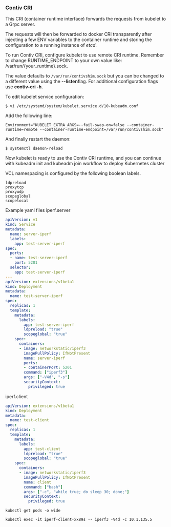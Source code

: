 ### Contiv CRI

This CRI (container runtime interface) forwards the requests from kubelet to a Grpc server.

The requests will then be forwarded to docker CRI transparently after injecting a few ENV variables to the container runtime and storing the configuration to a running instance of _etcd_.

To run Contiv CRI, configure kubelet to use remote CRI runtime.
Remember to change RUNTIME_ENDPOINT to your own value like: /var/run/{your_runtime}.sock.

The value defaults to `/var/run/contivshim.sock` but you can be changed to a different value using the **--listen**flag.
For additional configuration flags use **contiv-cri -h**.

To edit kubelet service configuration:

```
$ vi /etc/systemd/system/kubelet.service.d/10-kubeadm.conf
```
Add the following line:
```
Environment="KUBELET_EXTRA_ARGS=--fail-swap-on=false --container-runtime=remote --container-runtime-endpoint=/var/run/contivshim.sock"
```
And finally restart the daemon:
```
$ systemctl daemon-reload
```

Now kubelet is ready to use the Contiv CRI runtime, and you can continue with kubeadm init and kubeadm join workflow to deploy Kubernetes cluster

VCL namespacing is configured by the following boolean labels.
```
ldpreload
proxytcp
proxyudp
scopeglobal
scopelocal
```

Example yaml files
iperf.server
```yaml
apiVersion: v1
kind: Service
metadata:
  name: server-iperf
  labels:
    app: test-server-iperf
spec:
  ports:
  - name: test-server-iperf
    port: 5201
  selector:
    app: test-server-iperf
---
apiVersion: extensions/v1beta1
kind: Deployment
metadata:
  name: test-server-iperf
spec:
  replicas: 1
  template:
    metadata:
      labels:
        app: test-server-iperf
        ldpreload: "true"
        scopeglobal: "true"
    spec:
      containers:
      - image: networkstatic/iperf3
        imagePullPolicy: IfNotPresent
        name: server-iperf
        ports:
        - containerPort: 5201
        command: ["iperf3"]
        args: ["-V4d", "-s"]
        securityContext:
          privileged: true
```

iperf.client
```yaml
apiVersion: extensions/v1beta1
kind: Deployment
metadata:
  name: test-client
spec:
  replicas: 1
  template:
    metadata:
      labels:
        app: test-client
        ldpreload: "true"
        scopeglobal: "true"
    spec:
      containers:
      - image: networkstatic/iperf3
        imagePullPolicy: IfNotPresent
        name: client
        command: ["bash"]
        args: ["-c", "while true; do sleep 30; done;"]
        securityContext:
          privileged: true
```

```
kubectl get pods -o wide
```

```
kubectl exec -it iperf-client-xx89s -- iperf3 -V4d -c 10.1.135.5
```